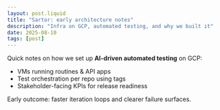 ```yaml
---
layout: post.liquid
title: "Sartor: early architecture notes"
description: "Infra on GCP, automated testing, and why we built it"
date: 2025-08-10
tags: [post]
---
```


Quick notes on how we set up **AI-driven automated testing** on GCP:

- VMs running routines & API apps
- Test orchestration per repo using tags
- Stakeholder-facing KPIs for release readiness

Early outcome: faster iteration loops and clearer failure surfaces.
